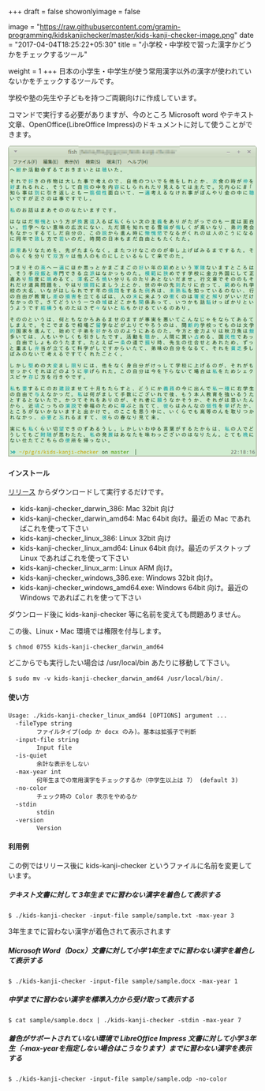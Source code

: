 +++
draft = false
showonlyimage = false

image = "https://raw.githubusercontent.com/gramin-programming/kidskanjichecker/master/kids-kanji-checker-image.png"
date = "2017-04-04T18:25:22+05:30"
title = "小学校・中学校で習った漢字かどうかをチェックするツール"

weight = 1
+++
日本の小学生・中学生が使う常用漢字以外の漢字が使われていないかをチェックするツールです。

学校や塾の先生や子どもを持つご両親向けに作成しています。

コマンドで実行する必要がありますが、今のところ Microsoft word やテキスト文章、OpenOffice(LibreOffice Impress)のドキュメントに対して使うことができます。

<!--more-->

![イメージ](https://raw.githubusercontent.com/gramin-programming/kidskanjichecker/master/kids-kanji-checker-image.png)

#### インストール

[リリース](https://github.com/gramin-programming/kidskanjichecker/releases) からダウンロードして実行するだけです。

- kids-kanji-checker_darwin_386: Mac 32bit 向け
- kids-kanji-checker_darwin_amd64: Mac 64bit 向け。最近の Mac であればこれを使って下さい
- kids-kanji-checker_linux_386: Linux 32bit 向け
- kids-kanji-checker_linux_amd64: Linux 64bit 向け。最近のデスクトップ Linux であればこれを使って下さい
- kids-kanji-checker_linux_arm: Linux ARM 向け。
- kids-kanji-checker_windows_386.exe: Windows 32bit 向け。
- kids-kanji-checker_windows_amd64.exe: Windows 64bit 向け。最近の Windows であればこれを使って下さい

ダウンロード後に kids-kanji-checker 等に名前を変えても問題ありません。

この後、Linux・Mac 環境では権限を付与します。
```
$ chmod 0755 kids-kanji-checker_darwin_amd64
```
どこからでも実行したい場合は /usr/local/bin あたりに移動して下さい。

```
$ sudo mv -v kids-kanji-checker_darwin_amd64 /usr/local/bin/.
```

#### 使い方
```
Usage: ./kids-kanji-checker_linux_amd64 [OPTIONS] argument ...
  -fileType string
        ファイルタイプ(odp か docx のみ)。基本は拡張子で判断
  -input-file string
        Input file
  -is-quiet
        余計な表示をしない
  -max-year int
        何年生までの常用漢字をチェックするか（中学生以上は 7） (default 3)
  -no-color
        チェック時の Color 表示をやめるか
  -stdin
        stdin
  -version
        Version
```

#### 利用例
この例ではリリース後に kids-kanji-checker というファイルに名前を変更しています。

##### テキスト文書に対して 3年生までに習わない漢字を着色して表示する

```
$ ./kids-kanji-checker -input-file sample/sample.txt -max-year 3
```

3年生までに習わない漢字が着色されて表示されます

##### Microsoft Word（Docx）文書に対して小学 1年生までに習わない漢字を着色して表示する
```
$ ./kids-kanji-checker -input-file sample/sample.docx -max-year 1
```

##### 中学までに習わない漢字を標準入力から受け取って表示する
```
$ cat sample/sample.docx | ./kids-kanji-checker -stdin -max-year 7
```

##### 着色がサポートされていない環境で LibreOffice Impress 文書に対して小学 3年生（-max-yearを指定しない場合はこうなります）までに習わない漢字を表示する
```
$ ./kids-kanji-checker -input-file sample/sample.odp -no-color
```